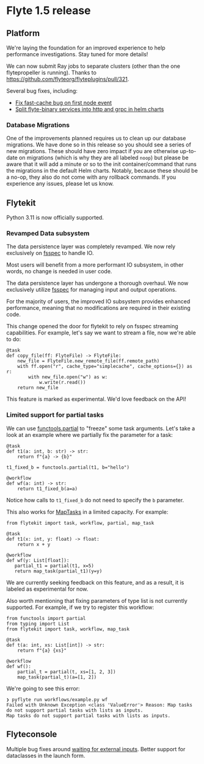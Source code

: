 # Flyte 1.5 release

## Platform

We're laying the foundation for an improved experience to help performance investigations. Stay tuned for more details!

We can now submit Ray jobs to separate clusters (other than the one flytepropeller is running). Thanks to https://github.com/flyteorg/flyteplugins/pull/321.

Several bug fixes, including:
- [Fix fast-cache bug on first node event](https://github.com/flyteorg/flyteadmin/pull/483)
- [Split flyte-binary services into http and grpc in helm charts](https://github.com/flyteorg/flyte/pull/3518)

### Database Migrations
One of the improvements planned requires us to clean up our database migrations. We have done so in this release so you should see a series of new migrations. 
These should have zero impact if you are otherwise up-to-date on migrations (which is why they are all labeled `noop`) but please be aware that it will add a minute or so to the 
init container/command that runs the migrations in the default Helm charts. Notably, because these should be a no-op, they also do not come with any rollback commands. 
If you experience any issues, please let us know.

## Flytekit

Python 3.11 is now officially supported.

### Revamped Data subsystem
The data persistence layer was completely revamped. We now rely exclusively on [fsspec](https://filesystem-spec.readthedocs.io/en/latest/) to handle IO. 

Most users will benefit from a more performant IO subsystem, in other words,
no change is needed in user code.


The data persistence layer has undergone a thorough overhaul. We now exclusively utilize [fsspec](https://filesystem-spec.readthedocs.io/en/latest/) for managing input and output operations.

For the majority of users, the improved IO subsystem provides enhanced performance, meaning that no modifications are required in their existing code.

This change opened the door for flytekit to rely on fsspec streaming capabilities. For example, let's say we want to stream a file, now we're able to do:

```
@task
def copy_file(ff: FlyteFile) -> FlyteFile:
    new_file = FlyteFile.new_remote_file(ff.remote_path)
    with ff.open("r", cache_type="simplecache", cache_options={}) as r:
        with new_file.open("w") as w:
            w.write(r.read())
    return new_file
```

This feature is marked as experimental. We'd love feedback on the API!

### Limited support for partial tasks
We can use [functools.partial](https://docs.python.org/3/library/functools.html#functools.partial) to "freeze" 
some task arguments. Let's take a look at an example where we partially fix the parameter for a task:

```
@task
def t1(a: int, b: str) -> str:
    return f"{a} -> {b}"
    
t1_fixed_b = functools.partial(t1, b="hello")

@workflow
def wf(a: int) -> str:
    return t1_fixed_b(a=a)
```

Notice how calls to `t1_fixed_b` do not need to specify the `b` parameter.

This also works for [MapTasks](https://docs.flyte.org/projects/cookbook/en/latest/auto/core/control_flow/map_task.html#sphx-glr-auto-core-control-flow-map-task-py) in a limited capacity. For example:

```
from flytekit import task, workflow, partial, map_task

@task
def t1(x: int, y: float) -> float:
    return x + y

@workflow
def wf(y: List[float]):
   partial_t1 = partial(t1, x=5)
   return map_task(partial_t1)(y=y)
```

We are currently seeking feedback on this feature, and as a result, it is labeled as experimental for now. 

Also worth mentioning that fixing parameters of type list is not currently supported. For example, if we try to register this workflow:

```
from functools import partial
from typing import List
from flytekit import task, workflow, map_task

@task
def t(a: int, xs: List[int]) -> str:
    return f"{a} {xs}"

@workflow
def wf():
    partial_t = partial(t, xs=[1, 2, 3])
    map_task(partial_t)(a=[1, 2])
```

We're going to see this error:

```
❯ pyflyte run workflows/example.py wf
Failed with Unknown Exception <class 'ValueError'> Reason: Map tasks do not support partial tasks with lists as inputs.
Map tasks do not support partial tasks with lists as inputs.
```

## Flyteconsole

Multiple bug fixes around [waiting for external inputs](https://docs.flyte.org/projects/cookbook/en/latest/auto/core/control_flow/waiting_for_external_inputs.html#waiting-for-external-inputs). 
Better support for dataclasses in the launch form.
